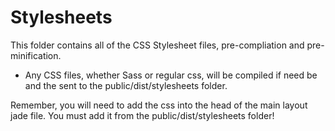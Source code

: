 # Stylesheets
This folder contains all of the CSS Stylesheet files, pre-compliation and pre-minification.
* Any CSS files, whether Sass or regular css, will be compiled if need be and the sent to the public/dist/stylesheets folder.

Remember, you will need to add the css into the head of the main layout jade file. You must add it from the public/dist/stylesheets folder!

